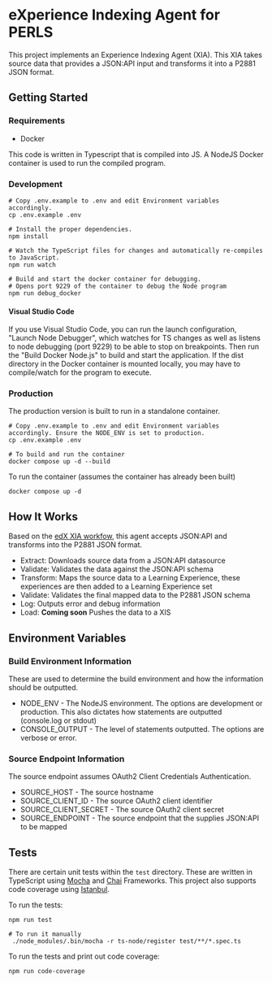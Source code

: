 # eXperience Indexing Agent for PERLS

This project implements an Experience Indexing Agent (XIA). This XIA takes source data that provides a JSON:API input and transforms it
into a P2881 JSON format.

## Getting Started

### Requirements

* Docker

This code is written in Typescript that is compiled into JS. A NodeJS Docker container is used to run the compiled program.

### Development

```(sh)
# Copy .env.example to .env and edit Environment variables accordingly.
cp .env.example .env

# Install the proper dependencies.
npm install

# Watch the TypeScript files for changes and automatically re-compiles to JavaScript.
npm run watch

# Build and start the docker container for debugging.
# Opens port 9229 of the container to debug the Node program
npm run debug_docker
```

#### Visual Studio Code

If you use Visual Studio Code, you can run the launch configuration, "Launch Node Debugger", which watches for TS changes as well as listens to
node debugging (port 9229) to be able to stop on breakpoints. Then run the "Build Docker Node.js" to build and start the application. If the dist directory
in the Docker container is mounted locally, you may have to compile/watch for the program to execute.

### Production

The production version is built to run in a standalone container.

```(sh)
# Copy .env.example to .env and edit Environment variables accordingly. Ensure the NODE_ENV is set to production.
cp .env.example .env

# To build and run the container
docker compose up -d --build
```

To run the container (assumes the container has already been built)

`docker compose up -d`

## How It Works

Based on the [edX XIA workfow](https://github.com/OpenLXP/openlxp-xia-edx), this agent accepts JSON:API and transforms into the P2881 JSON format.

* Extract: Downloads source data from a JSON:API datasource
* Validate: Validates the data against the JSON:API schema
* Transform: Maps the source data to a Learning Experience, these experiences are then added to a Learning Experience set
* Validate: Validates the final mapped data to the P2881 JSON schema
* Log: Outputs error and debug information
* Load: **Coming soon** Pushes the data to a XIS

## Environment Variables

### Build Environment Information

These are used to determine the build environment and how the information should be outputted.

* NODE_ENV - The NodeJS environment. The options are development or production. This also dictates how statements are outputted (console.log or stdout)
* CONSOLE_OUTPUT - The level of statements outputted. The options are verbose or error.

### Source Endpoint Information

The source endpoint assumes OAuth2 Client Credentials Authentication.

* SOURCE_HOST - The source hostname
* SOURCE_CLIENT_ID - The source OAuth2 client identifier
* SOURCE_CLIENT_SECRET - The source OAuth2 client secret
* SOURCE_ENDPOINT - The source endpoint that the supplies JSON:API to be mapped

## Tests

There are certain unit tests within the `test` directory. These are written in TypeScript using
[Mocha](https://mochajs.org/) and [Chai](https://www.chaijs.com/) Frameworks. This project also supports
code coverage using [Istanbul](https://istanbul.js.org/).

To run the tests:

```(sh)
npm run test

# To run it manually
 ./node_modules/.bin/mocha -r ts-node/register test/**/*.spec.ts
```

To run the tests and print out code coverage:

```(sh)
npm run code-coverage
```
